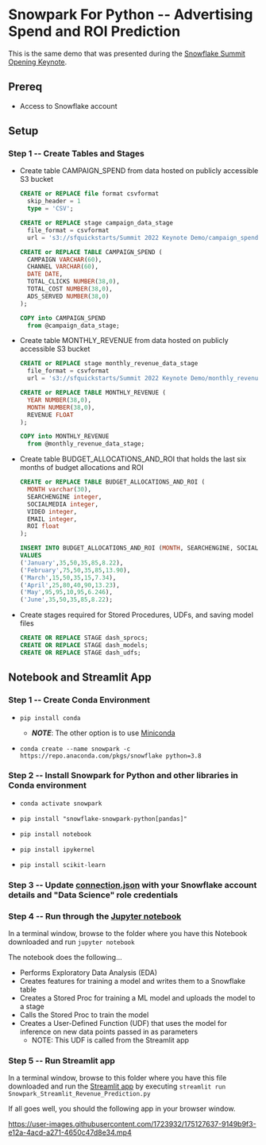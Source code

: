 # Snowpark For Python -- Advertising Spend and ROI Prediction

This is the same demo that was presented during the [Snowflake Summit Opening Keynote](https://events.snowflake.com/summit/agenda/session/849836).

## Prereq

* Access to Snowflake account

## Setup

### **Step 1** -- Create Tables and Stages

* Create table CAMPAIGN_SPEND from data hosted on publicly accessible S3 bucket

  ```sql
  CREATE or REPLACE file format csvformat
    skip_header = 1
    type = 'CSV';

  CREATE or REPLACE stage campaign_data_stage
    file_format = csvformat
    url = 's3://sfquickstarts/Summit 2022 Keynote Demo/campaign_spend/';

  CREATE or REPLACE TABLE CAMPAIGN_SPEND (
    CAMPAIGN VARCHAR(60), 
    CHANNEL VARCHAR(60),
    DATE DATE,
    TOTAL_CLICKS NUMBER(38,0),
    TOTAL_COST NUMBER(38,0),
    ADS_SERVED NUMBER(38,0)
  );

  COPY into CAMPAIGN_SPEND
    from @campaign_data_stage;
  ```

* Create table MONTHLY_REVENUE from data hosted on publicly accessible S3 bucket

  ```sql
  CREATE or REPLACE stage monthly_revenue_data_stage
    file_format = csvformat
    url = 's3://sfquickstarts/Summit 2022 Keynote Demo/monthly_revenue/';

  CREATE or REPLACE TABLE MONTHLY_REVENUE (
    YEAR NUMBER(38,0),
    MONTH NUMBER(38,0),
    REVENUE FLOAT
  );

  COPY into MONTHLY_REVENUE
    from @monthly_revenue_data_stage;
  ```

* Create table BUDGET_ALLOCATIONS_AND_ROI that holds the last six months of budget allocations and ROI

  ```sql
  CREATE or REPLACE TABLE BUDGET_ALLOCATIONS_AND_ROI (
    MONTH varchar(30),
    SEARCHENGINE integer,
    SOCIALMEDIA integer,
    VIDEO integer,
    EMAIL integer,
    ROI float
  );

  INSERT INTO BUDGET_ALLOCATIONS_AND_ROI (MONTH, SEARCHENGINE, SOCIALMEDIA, VIDEO, EMAIL, ROI)
  VALUES
  ('January',35,50,35,85,8.22),
  ('February',75,50,35,85,13.90),
  ('March',15,50,35,15,7.34),
  ('April',25,80,40,90,13.23),
  ('May',95,95,10,95,6.246),
  ('June',35,50,35,85,8.22);
  ```

* Create stages required for Stored Procedures, UDFs, and saving model files

  ```sql
  CREATE OR REPLACE STAGE dash_sprocs;
  CREATE OR REPLACE STAGE dash_models;
  CREATE OR REPLACE STAGE dash_udfs;
  ```

## Notebook and Streamlit App

### **Step 1** -- Create Conda Environment

* `pip install conda`

  * ***NOTE***: The other option is to use [Miniconda](https://docs.conda.io/en/latest/miniconda.html)
  
* `conda create --name snowpark -c https://repo.anaconda.com/pkgs/snowflake python=3.8`

### **Step 2** -- Install Snowpark for Python and other libraries in Conda environment

* `conda activate snowpark`

* `pip install "snowflake-snowpark-python[pandas]"`

* `pip install notebook`

* `pip install ipykernel`

* `pip install scikit-learn`

### **Step 3** -- Update [connection.json](connection.json) with your Snowflake account details and "Data Science" role credentials

### **Step 4** -- Run through the [Jupyter notebook](Snowpark_For_Python.ipynb)

In a terminal window, browse to the folder where you have this Notebook downloaded and run `jupyter notebook`

The notebook does the following...

* Performs Exploratory Data Analysis (EDA)
* Creates features for training a model and writes them to a Snowflake table
* Creates a Stored Proc for training a ML model and uploads the model to a stage
* Calls the Stored Proc to train the model
* Creates a User-Defined Function (UDF) that uses the model for inference on new data points passed in as parameters
  * NOTE: This UDF is called from the Streamlit app

### **Step 5** -- Run Streamlit app

In a terminal window, browse to this folder where you have this file downloaded and run the [Streamlit app](Snowpark_Streamlit_Revenue_Prediction.py) by executing `streamlit run Snowpark_Streamlit_Revenue_Prediction.py`

If all goes well, you should the following app in your browser window.

https://user-images.githubusercontent.com/1723932/175127637-9149b9f3-e12a-4acd-a271-4650c47d8e34.mp4

